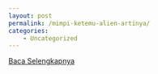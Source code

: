 ```yaml
---
layout: post
permalink: /mimpi-ketemu-alien-artinya/
categories:
    - Uncategorized
---
```


[Baca Selengkapnya](/07)